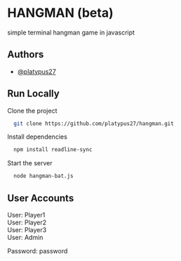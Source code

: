 
# HANGMAN (beta)

simple terminal hangman game in javascript


## Authors

- [@platypus27](https://www.github.com/platypus27)


## Run Locally

Clone the project

```bash
  git clone https://github.com/platypus27/hangman.git
```

Install dependencies

```bash
  npm install readline-sync
```

Start the server

```bash
  node hangman-bat.js
```


## User Accounts

User: Player1  
User: Player2  
User: Player3  
User: Admin  
    
Password: password

